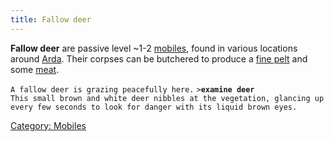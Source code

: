 ```yaml
---
title: Fallow deer
---
```


**Fallow deer** are passive level ~1-2 [mobiles](mobiles "wikilink"),
found in various locations around [Arda](Arda "wikilink"). Their corpses
can be butchered to produce a [fine pelt](fine_pelt "wikilink") and some
[meat](meat "wikilink").

`A fallow deer is grazing peacefully here.`
`>`**`examine deer`**
`This small brown and white deer nibbles at the vegetation, glancing up`
`every few seconds to look for danger with its liquid brown eyes.`

[Category: Mobiles](Category:_Mobiles "wikilink")